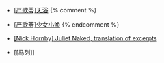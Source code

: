 * [\[严歌苓\]天浴](./tianyu.md)
{% comment %}
* [\[严歌苓\]少女小渔](./shaonvxiaoyu.md)
{% endcomment %}
* [\[Nick Hornby\] Juliet Naked, translation of excerpts](juliet_naked.md)

* [\[马列\]]
